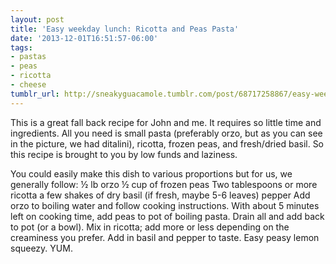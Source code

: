 ```yaml
---
layout: post
title: 'Easy weekday lunch: Ricotta and Peas Pasta'
date: '2013-12-01T16:51:57-06:00'
tags:
- pastas
- peas
- ricotta
- cheese
tumblr_url: http://sneakyguacamole.tumblr.com/post/68717258867/easy-weekday-lunch-ricotta-and-peas-pasta
---
```

This is a great fall back recipe for John and me. It requires so little time and ingredients. All you need is small pasta (preferably orzo, but as you can see in the picture, we had ditalini), ricotta, frozen peas, and fresh/dried basil. So this recipe is brought to you by low funds and laziness.


You could easily make this dish to various proportions but for us, we generally follow:
½ lb orzo
½ cup of frozen peas
Two tablespoons or more ricotta
a few shakes of dry basil (if fresh, maybe 5-6 leaves)
pepper
Add orzo to boiling water and follow cooking instructions. With about 5 minutes left on cooking time, add peas to pot of boiling pasta. Drain all and add back to pot (or a bowl). Mix in ricotta; add more or less depending on the creaminess you prefer. Add in basil and pepper to taste. Easy peasy lemon squeezy.
YUM.

